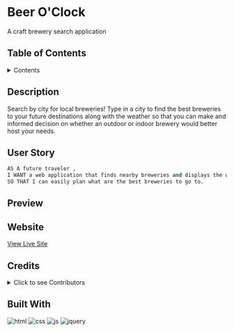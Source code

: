 # Beer O'Clock

A craft brewery search application

## Table of Contents

<details>

  <summary>Contents</summary>
  
1.  [Description](#description)

1.  [User Story](#user-story)

1.  [Preview](#preview)

1.  [Website](#website)

1.  [Contributions](#contributions)

1.  [Built With](#built-with)

</details>

## Description

Search by city for local breweries! Type in a city to find the best breweries to your future destinations along with the weather so that you can make and informed decision on whether an outdoor or indoor brewery would better host your needs.

## User Story

```py
AS A future traveler ,
I WANT a web application that finds nearby breweries and displays the weather of my upcoming destination,
SO THAT I can easily plan what are the best breweries to go to.
```

## Preview

## Website

[View Live Site](https://el-mariachi760.github.io/beer-pages/)

## Credits

<details>

  <summary>Click to see Contributors</summary>
  
- Laura Anderson &mdash; [github.com/andersonjaz](https://github.com/andersonjaz)
  
- Alex Hernandez &mdash; [github.com/el-mariachi760](https://github.com/el-mariachi760)
  
- Scoot Moore &mdash; [github.com/ScottMooregithub](https://github.comScottMooregithub)

- Michael Wooten &mdash; [github.com/MichaelWooten2402](https://github.comMichaelWooten2402)

</details>

## Built With

![html](https://img.shields.io/badge/-HTML5-E34F26?logo=html5&logoColor=white&logoWidth=30)
![css](https://img.shields.io/badge/-CSS3-1572B6?logo=css3&logoColor=white&logoWidth=30)
![js](https://img.shields.io/badge/-JavaScript-F7DF1E?logo=javascript&logoColor=white&logoWidth=30)
![jquery](https://img.shields.io/badge/-jQuery-0769AD?logo=jquery&logoColor=white&logoWidth=30)
